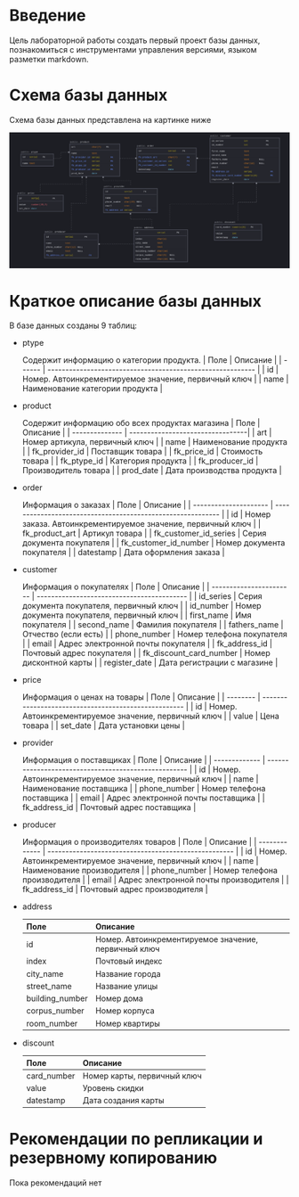 # **Введение**

Цель лабораторной работы создать первый проект базы данных, познакомиться с инструментами управления версиями, языком разметки markdown.


# **Схема базы данных**

Схема базы данных представлена на картинке ниже

![Схема базы](image/otus_rdbms.png "Схема базы данных")

# **Краткое описание базы данных**

В базе данных созданы 9 таблиц:

* ptype

    Содержит информацию о категории продукта.
    | Поле   | Описание                                                   |
    | ------ | ---------------------------------------------------------- |
    | id     | Номер. Автоинкрементируемое значение, первичный ключ       |
    | name   | Наименование категории продукта                            |

* product

    Содержит информацию обо всех продуктах магазина
    | Поле           | Описание                         |
    | -------------- | ---------------------------------|
    | art            | Номер артикула, первичный ключ   |
    | name           | Наименование продукта            |
    | fk_provider_id | Поставщик товара                 |
    | fk_price_id    | Стоимость товара                 |
    | fk_ptype_id    | Категория продукта               |
    | fk_producer_id | Производитель товара             |
    | prod_date      | Дата производства продукта       |

* order

    Информация о заказах
    | Поле                  | Описание                                                    |
    | --------------------- | ----------------------------------------------------------- |
    | id                    | Номер заказа. Автоинкрементируемое значение, первичный ключ |
    | fk_product_art        | Артикул товара                                              |
    | fk_customer_id_series | Серия документа покупателя                                  |
    | fk_customer_id_number | Номер документа покупателя                                  |
    | datestamp             | Дата оформления заказа                                      |

* customer

    Информация о покупателях
    | Поле                    | Описание                                   |
    | ----------------------- | ------------------------------------------ |
    | id_series               | Серия документа покупателя, первичный ключ |
    | id_number               | Номер документа покупателя, первичный ключ |
    | first_name              | Имя покупателя                             |
    | second_name             | Фамилия покупателя                         |
    | fathers_name            | Отчество (если есть)                       |
    | phone_number            | Номер телефона покупателя                  |
    | email                   | Адрес электронной почты покупателя         |
    | fk_address_id           | Почтовый адрес покупателя                  |
    | fk_discount_card_number | Номер дисконтной карты                     |
    | register_date           | Дата регистрации с магазине                |

* price

    Информация о ценах на товары
    | Поле     | Описание                                             |
    | -------- | ---------------------------------------------------- |
    | id       | Номер. Автоинкрементируемое значение, первичный ключ |
    | value    | Цена товара                                          |
    | set_date | Дата установки цены                                  |

* provider

    Информация о поставщиках
    | Поле          | Описание                                             |
    | ------------- | ---------------------------------------------------- |
    | id            | Номер. Автоинкрементируемое значение, первичный ключ |
    | name          | Наименование поставщика                              |
    | phone_number  | Номер телефона поставщика                            |
    | email         | Адрес электронной почты поставщика                   |
    | fk_address_id | Почтовый адрес поставщика                            |    

* producer

    Информация о производителях товаров
    | Поле          | Описание                                             |
    | ------------- | ---------------------------------------------------- |
    | id            | Номер. Автоинкрементируемое значение, первичный ключ |
    | name          | Наименование производителя                           |
    | phone_number  | Номер телефона производителя                         |
    | email         | Адрес электронной почты производителя                |
    | fk_address_id | Почтовый адрес производителя                         |

* address

    | Поле            | Описание                                             |
    | --------------- | ---------------------------------------------------- |
    | id              | Номер. Автоинкрементируемое значение, первичный ключ |
    | index           | Почтовый индекс                                      |
    | city_name       | Название города                                      |
    | street_name     | Название улицы                                       |
    | building_number | Номер дома                                           |
    | corpus_number   | Номер корпуса                                        |
    | room_number     | Номер квартиры                                       |

* discount

    | Поле        | Описание                    |
    | ----------- | --------------------------- |
    | card_number | Номер карты, первичный ключ |
    | value       | Уровень скидки              |
    | datestamp   | Дата создания карты         |


# **Рекомендации по репликации и резервному копированию**

Пока рекомендаций нет